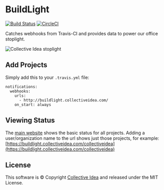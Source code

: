 # BuildLight

[![Build Status](https://travis-ci.org/collectiveidea/buildlight.svg?branch=master)](https://travis-ci.org/collectiveidea/buildlight) [![CircleCI](https://circleci.com/gh/collectiveidea/buildlight.svg?style=shield)](https://circleci.com/gh/collectiveidea/buildlight)

Catches webhooks from Travis-CI and provides data to power our office stoplight.

![Collective Idea stoplight](https://buildlight.collectiveidea.com/collectiveidea.gif)

## Add Projects

Simply add this to your `.travis.yml` file:

```
notifications:
  webhooks:
    urls:
      - http://buildlight.collectiveidea.com/
    on_start: always
```

## Viewing Status

The [main website](https://buildlight.collectiveidea.com/) shows the basic status for all projects. Adding a user/organization name to the url shows just those projects, for example: [https://buildlight.collectiveidea.com/collectiveidea](https://buildlight.collectiveidea.com/collectiveidea)

## License

This software is © Copyright [Collective Idea](http://collectiveidea.com) and released under the MIT License.
